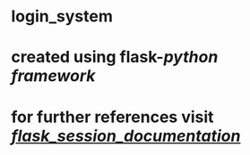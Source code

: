 # login_system
# created using **flask-*python framework***
# for further references visit [*flask_session_documentation*](https://pythonhosted.org/Flask-Session/)
